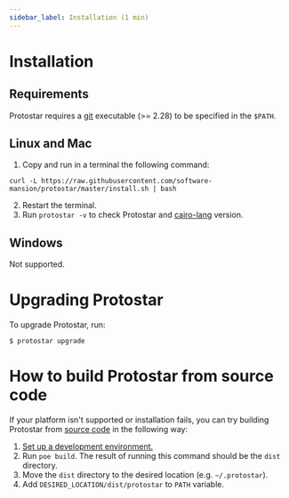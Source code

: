 ```yaml
---
sidebar_label: Installation (1 min)
---
```


# Installation

## Requirements
Protostar requires a [git](https://git-scm.com/) executable (>= 2.28) to be specified in the `$PATH`.

## Linux and Mac
1. Copy and run in a terminal the following command:
```console
curl -L https://raw.githubusercontent.com/software-mansion/protostar/master/install.sh | bash
```
2. Restart the terminal.
3. Run `protostar -v` to check Protostar and [cairo-lang](https://pypi.org/project/cairo-lang/) version.


## Windows
Not supported. 

# Upgrading Protostar
To upgrade Protostar, run:
```shell
$ protostar upgrade
```

# How to build Protostar from source code
If your platform isn't supported or installation fails, you can try building Protostar from [source code](https://github.com/software-mansion/protostar) in the following way:

1. [Set up a development environment.](https://github.com/software-mansion/protostar#setting-up-environment)
1. Run `poe build`. The result of running this command should be the `dist` directory.
1. Move the `dist` directory to the desired location (e.g. `~/.protostar`).
1. Add `DESIRED_LOCATION/dist/protostar` to `PATH` variable.